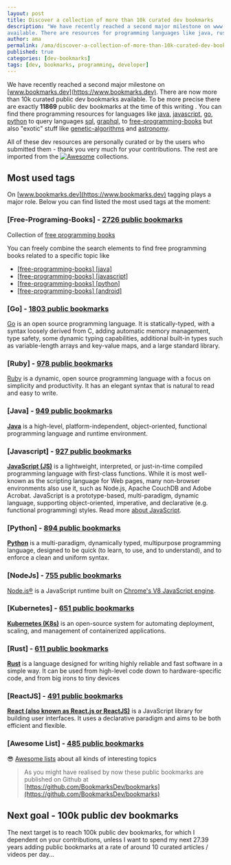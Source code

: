 ```yaml
---
layout: post
title: Discover a collection of more than 10k curated dev bookmarks
description: "We have recently reached a second major milestone on www.bookmarks.dev. There are now more than 10k curated public dev bookmarks
available. There are resources for programming languages like java, rust, go, python, for query language like sql, graphql to exotics like genetic-algorithms and astronomy"
author: ama
permalink: /ama/discover-a-collection-of-more-than-10k-curated-dev-bookmarks
published: true
categories: [dev-bookmarks]
tags: [dev, bookmarks, programming, developer]
---
```


We have recently reached a second major milestone on [www.bookmarks.dev](https://www.bookmarks.dev). There are now more than 10k curated public dev bookmarks
 available. To be more precise there are exactly  **11869** public dev bookmarks at the time of this writing . You can find there programming resources for languages like [java](https://www.bookmarks.dev/search?q=%5Bjava%5D),
 [javascript](https://www.bookmarks.dev/search?q=%5Bjavascript%5D), [go](https://www.bookmarks.dev/search?q=%5Bgo%5D), [python](https://www.bookmarks.dev/search?q=%5Bjavascript%5D)
 to query languages [sql](https://www.bookmarks.dev/search?q=%5Bsql%5D), [graphql](https://www.bookmarks.dev/search?q=%5Bgraphql%5D), to [free-programming-books](https://www.bookmarks.dev/search?q=%5Bfree-programming-books%5D)
  but also "exotic" stuff like [genetic-algorithms](https://www.bookmarks.dev/search?q=%5Bgenetic-algorithms%5D) and [astronomy](https://www.bookmarks.dev/search?q=%5Bastronomy%5D).

All of these dev resources are personally curated or by the users who submitted them - thank you very much for your contributions.
 The rest are imported from the [![Awesome](https://cdn.rawgit.com/sindresorhus/awesome/d7305f38d29fed78fa85652e3a63e154dd8e8829/media/badge.svg)](https://github.com/sindresorhus/awesome)
 collections.

<!--more-->

## Most used tags
On [www.bookmarks.dev](https://www.bookmarks.dev) tagging plays a major role. Below you can find listed the most used tags at the moment:

### [Free-Programing-Books] - [2726 public bookmarks](https://github.com/BookmarksDev/bookmarks/blob/master/tagged/free-programming-books.md)
Collection of [free programming books](https://github.com/EbookFoundation/free-programming-books)

You can freely combine the search  elements to find free programming books related to a specific topic like
- [[free-programming-books] [java]](https://www.bookmarks.dev/search?q=%5Bfree-programming-books%5D%20%5Bjava%5D)
- [[free-programming-books] [javascript]](https://www.bookmarks.dev/search?q=%5Bfree-programming-books%5D%20%5Bjavascript%5D)
- [[free-programming-books] [python]](https://www.bookmarks.dev/search?q=%5Bfree-programming-books%5D%20%5Bpython%5D)
- [[free-programming-books] [android]](https://www.bookmarks.dev/search?q=%5Bfree-programming-books%5D%20%5Bandroid%5D)

### [Go] - [1803 public bookmarks](https://github.com/BookmarksDev/bookmarks/blob/master/tagged/go.md)
[Go](https://golang.org/) is an open source programming language. It is statically-typed, with a syntax loosely derived from C, adding automatic memory management,
 type safety, some dynamic typing capabilities, additional built-in types such as variable-length arrays and key-value maps, and a large standard library.

### [Ruby] - [978 public bookmarks](https://github.com/BookmarksDev/bookmarks/blob/master/tagged/ruby.md)
[Ruby](https://www.ruby-lang.org/en/)  is a dynamic, open source programming language with a focus on simplicity and productivity. It has an elegant syntax that is natural to read and easy to write.

### [Java] - [949 public bookmarks](https://github.com/BookmarksDev/bookmarks/blob/master/tagged/java.md)
[**Java**](https://www.java.com/en/) is a high-level, platform-independent, object-oriented, functional programming language and runtime environment.

### [Javascript] - [927 public bookmarks](https://github.com/BookmarksDev/bookmarks/blob/master/tagged/javascript.md)
[**JavaScript (JS)**](https://developer.mozilla.org/en-US/docs/Web/JavaScript) is a lightweight, interpreted, or just-in-time compiled programming language with first-class functions.
 While it is most well-known as the scripting language for Web pages, many non-browser environments also use it, such as Node.js, Apache CouchDB and Adobe Acrobat.
  JavaScript is a prototype-based, multi-paradigm, dynamic language, supporting object-oriented, imperative, and declarative (e.g. functional programming) styles. Read more [about JavaScript](https://developer.mozilla.org/en-US/docs/Web/JavaScript/About_JavaScript).

### [Python] - [894 public bookmarks](https://github.com/BookmarksDev/bookmarks/blob/master/tagged/python.md)
[**Python**](https://www.python.org/) is a multi-paradigm, dynamically typed, multipurpose programming language, designed to be quick (to learn, to use, and to understand), and to enforce a clean and uniform syntax.

### [NodeJs] - [755 public bookmarks](https://github.com/BookmarksDev/bookmarks/blob/master/tagged/nodejs.md)
[Node.js®](https://nodejs.org/en/) is a JavaScript runtime built on [Chrome's V8 JavaScript engine](https://v8.dev/).

### [Kubernetes] - [651 public bookmarks](https://github.com/BookmarksDev/bookmarks/blob/master/tagged/kubernetes.md)
[**Kubernetes (K8s)**](https://kubernetes.io/) is an open-source system for automating deployment, scaling, and management of containerized applications.

### [Rust] - [611 public bookmarks](https://github.com/BookmarksDev/bookmarks/blob/master/tagged/rust.md)
[**Rust**](https://www.rust-lang.org/) is a language designed for writing highly reliable and fast software in a simple way. It can be used from high-level code down to hardware-specific code, and from big irons to tiny devices

### [ReactJS] - [491 public bookmarks](https://github.com/BookmarksDev/bookmarks/blob/master/tagged/reactjs.md)
[**React (also known as React.js or ReactJS)**](https://reactjs.org/) is a JavaScript library for building user interfaces. It uses a declarative paradigm and aims to be both efficient and flexible.

### [Awesome List] - [485 public bookmarks](https://github.com/BookmarksDev/bookmarks/blob/master/tagged/awesome-list.md)
😎 [Awesome lists](https://github.com/sindresorhus/awesome) about all kinds of interesting topics

> As you might have realised by now these public bookmarks are published on Github at [https://github.com/BookmarksDev/bookmarks](https://github.com/BookmarksDev/bookmarks)

## Next goal - 100k public dev bookmarks
The next target is to reach 100k public dev bookmarks, for which I dependent on your contributions, unless I want
to spend my next 27.39 years adding public bookmarks at a rate of around 10 curated articles / videos per day...

